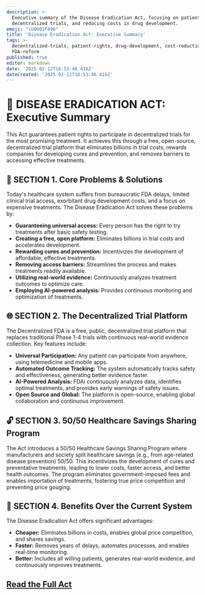 ```yaml
---
description: >-
  Executive summary of the Disease Eradication Act, focusing on patient rights,
  decentralized trials, and reducing costs in drug development.
emoji: "\U0001F496"
title: 'Disease Eradication Act: Executive Summary'
tags: >-
  decentralized-trials, patient-rights, drug-development, cost-reduction,
  FDA-reform
published: true
editor: markdown
date: '2025-02-12T16:53:46.416Z'
dateCreated: '2025-02-12T16:53:46.416Z'
---
```

# 💖 DISEASE ERADICATION ACT: Executive Summary

This Act guarantees patient rights to participate in decentralized trials for the most promising treatment. It achieves
this through a free, open-source, decentralized trial platform that eliminates billions in trial costs, rewards
companies for developing cures and prevention, and removes barriers to accessing effective treatments.

## 📜 SECTION 1. Core Problems & Solutions

Today's healthcare system suffers from bureaucratic FDA delays, limited clinical trial access, exorbitant drug
development costs, and a focus on expensive treatments. The Disease Eradication Act solves these problems by:

* **Guaranteeing universal access:** Every person has the right to try treatments after basic safety testing.
* **Creating a free, open platform:** Eliminates billions in trial costs and accelerates development.
* **Rewarding cures and prevention:** Incentivizes the development of affordable, effective treatments.
* **Removing access barriers:** Streamlines the process and makes treatments readily available.
* **Utilizing real-world evidence:**  Continuously analyzes treatment outcomes to optimize care.
* **Employing AI-powered analysis:**  Provides continuous monitoring and optimization of treatments.

## 🌐 SECTION 2. The Decentralized Trial Platform

The Decentralized FDA is a free, public, decentralized trial platform that replaces traditional Phase 1-4 trials with
continuous real-world evidence collection. Key features include:

* **Universal Participation:**  Any patient can participate from anywhere, using telemedicine and mobile apps.
* **Automated Outcome Tracking:**  The system automatically tracks safety and effectiveness, generating better evidence
  faster.
* **AI-Powered Analysis:**  FDAi continuously analyzes data, identifies optimal treatments, and provides early warnings
  of safety issues.
* **Open Source and Global:**  The platform is open-source, enabling global collaboration and continuous improvement.

## 🔓 SECTION 3. 50/50 Healthcare Savings Sharing Program

The Act introduces a 50/50 Healthcare Savings Sharing Program where manufacturers and society split healthcare savings (e.g.,
from age-related disease prevention) 50/50. This incentivizes the development of cures and preventative treatments,
leading to lower costs, faster access, and better health outcomes. The program eliminates government-imposed fees and
enables importation of treatments, fostering true price competition and preventing price gouging.

## 🌟 SECTION 4. Benefits Over the Current System

The Disease Eradication Act offers significant advantages:

* **Cheaper:** Eliminates billions in costs, enables global price competition, and shares savings.
* **Faster:** Removes years of delays, automates processes, and enables real-time monitoring.
* **Better:** Includes all willing patients, generates real-world evidence, and continuously improves treatments.

## [Read the Full Act](/docs/disease-eradication-act)


